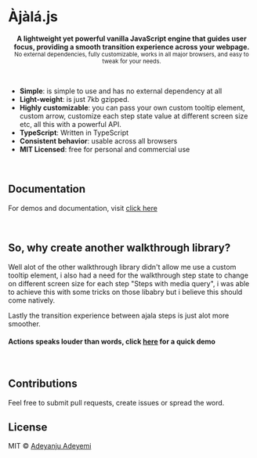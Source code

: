 # Àjàlá.js

<p align="center">
  <b> A lightweight yet powerful vanilla JavaScript engine that guides user focus, providing a smooth transition experience across your webpage. </b>
  
<br />
  <sub>No external dependencies, fully customizable, works in all major browsers, and easy to tweak for your needs. </sub>
  
  </br>
</p>

<br />

- **Simple**: is simple to use and has no external dependency at all
- **Light-weight**: is just 7kb gzipped.
- **Highly customizable**: you can pass your own custom tooltip element, custom arrow, customize each step state value at different screen size etc, all this with a powerful API.
- **TypeScript**: Written in TypeScript
- **Consistent behavior**: usable across all browsers
- **MIT Licensed**: free for personal and commercial use

<br />

## Documentation

For demos and documentation, visit [click here](https://github.com/DevYemi/ajala)

<br />

## So, why create another walkthrough library?

Well alot of the other walkthrough library didn't allow me use a custom tooltip element, i also had a need for the walkthrough step state to change on different screen size for each step "Steps with media query", i was able to achieve this with some tricks on those libabry but i believe this should come natively.

Lastly the transition experience between ajala steps is just alot more smoother.

#### Actions speaks louder than words, click [here](https://stackblitz.com/edit/js-ftnhw8ce?file=index.html,style.css,index.js) for a quick demo

<br>

## Contributions

Feel free to submit pull requests, create issues or spread the word.

## License

MIT &copy; [Adeyanju Adeyemi](https://x.com/BlackTiyemi)
